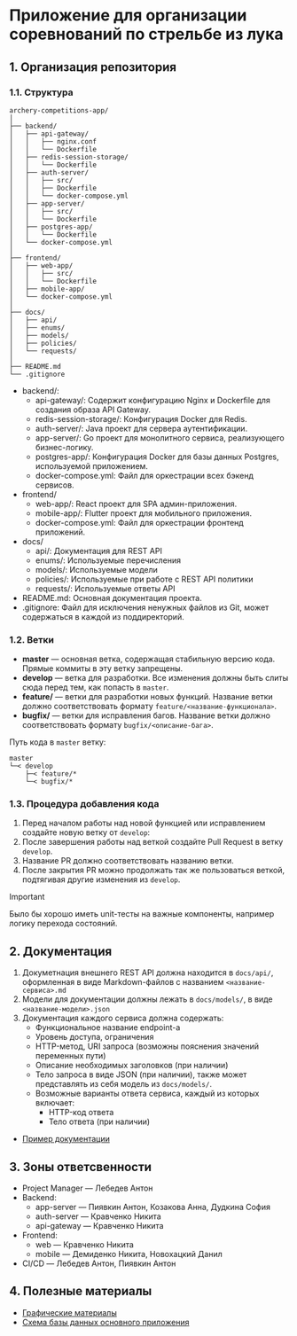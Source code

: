 # Приложение для организации соревнований по стрельбе из лука

## 1. Организация репозитория

### 1.1. Структура

```
archery-competitions-app/
│
├── backend/
│   ├── api-gateway/
│   │   ├── nginx.conf
│   │   └── Dockerfile
│   ├── redis-session-storage/
│   │   └── Dockerfile
│   ├── auth-server/
│   │   ├── src/
│   │   ├── Dockerfile
│   │   └── docker-compose.yml
│   ├── app-server/
│   │   ├── src/
│   │   └── Dockerfile
│   ├── postgres-app/
│   │   └── Dockerfile
│   └── docker-compose.yml
│
├── frontend/
│   ├── web-app/
│   │   ├── src/
│   │   └── Dockerfile
│   ├── mobile-app/
│   └── docker-compose.yml
│
├── docs/
│   ├── api/
│   ├── enums/
│   ├── models/
│   ├── policies/
│   └── requests/
│
├── README.md
└── .gitignore
```

- backend/:
  - api-gateway/: Содержит конфигурацию Nginx и Dockerfile для создания образа API Gateway.
  - redis-session-storage/: Конфигурация Docker для Redis.
  - auth-server/: Java проект для сервера аутентификации.
  - app-server/: Go проект для монолитного сервиса, реализующего бизнес-логику.
  - postgres-app/: Конфигурация Docker для базы данных Postgres, используемой приложением.
  - docker-compose.yml: Файл для оркестрации всех бэкенд сервисов.
- frontend/
  - web-app/: React проект для SPA админ-приложения.
  - mobile-app/: Flutter проект для мобильного приложения.
  - docker-compose.yml: Файл для оркестрации фронтенд приложений.
- docs/
  - api/: Документация для REST API
  - enums/: Используемые перечисления
  - models/: Используемые модели
  - policies/: Используемые при работе с REST API политики
  - requests/: Используемые ответы API
- README.md: Основная документация проекта.
- .gitignore: Файл для исключения ненужных файлов из Git, может содержаться в каждой из поддиректорий.

### 1.2. Ветки

- **master** — основная ветка, содержащая стабильную версию кода. Прямые коммиты в эту ветку запрещены.
- **develop** — ветка для разработки. Все изменения должны быть слиты сюда перед тем, как попасть в `master`.
- **feature/** — ветки для разработки новых функций. Название ветки должно соответствовать формату `feature/<название-функционала>`.
- **bugfix/** — ветки для исправления багов. Название ветки должно соответствовать формату `bugfix/<описание-бага>`.

Путь кода в `master` ветку:

```
master
└─< develop
    ├─< feature/*
    └─< bugfix/*
```

### 1.3. Процедура добавления кода

1. Перед началом работы над новой функцией или исправлением создайте новую ветку от `develop`:
2. После завершения работы над веткой создайте Pull Request в ветку `develop`.
3. Название PR должно соответствовать названию ветки.
4. После закрытия PR можно продолжать так же пользоваться веткой, подтягивая другие изменения из `develop`.

> [!IMPORTANT]
> Было бы хорошо иметь unit-тесты на важные компоненты, например логику перехода состояний.

## 2. Документация

1. Докуметнация внешнего REST API должна находится в `docs/api/`, оформленная в виде Markdown-файлов с названием `<название-сервиса>.md`
2. Модели для документации должны лежать в `docs/models/`, в виде `<название-модели>.json`
3. Документация каждого сервиса должна содержать:
   - Функциональное название endpoint-а
   - Уровень доступа, ограничения
   - HTTP-метод, URI запроса (возможны пояснения значений переменных пути)
   - Описание необходимых заголовков (при наличии)
   - Тело запроса в виде JSON (при наличии), также может представлять из себя модель из `docs/models/`.
   - Возможные варианты ответа сервиса, каждый из которых включает:
     - HTTP-код ответа
     - Тело ответа (при наличии)

- [Пример документации](docs/example.md)

## 3. Зоны ответсвенности

- Project Manager — Лебедев Антон
- Backend:
  - app-server — Пиявкин Антон, Козакова Анна, Дудкина София
  - auth-server — Кравченко Никита
  - api-gateway — Кравченко Никита
- Frontend:
  - web — Кравченко Никита
  - mobile — Демиденко Никита, Новохацкий Данил
- CI/CD — Лебедев Антон, Пиявкин Антон

## 4. Полезные материалы

- [Графические материалы](https://drive.google.com/drive/folders/1xE3skqLdafwkhKQWRsG8dghXoY-ITycv?usp=sharing)
- [Схема базы данных основного приложения](https://dbdiagram.io/d/Bow-Competitions-67c6ce5d263d6cf9a0279758)
